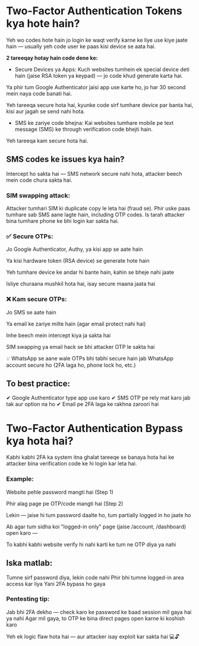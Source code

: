 # Two-Factor Authentication Tokens kya hote hain?
Yeh wo codes hote hain jo login ke waqt verify karne ke liye use kiye jaate hain — usually yeh code user ke paas kisi device se aata hai.

**2 tareeqay hotay hain code dene ke:**
- Secure Devices ya Apps:
Kuch websites tumhein ek special device deti hain (jaise RSA token ya keypad) — jo code khud generate karta hai.

Ya phir tum Google Authenticator jaisi app use karte ho, jo har 30 second mein naya code banati hai.

Yeh tareeqa secure hota hai, kyunke code sirf tumhare device par banta hai, kisi aur jagah se send nahi hota.

- SMS ke zariye code bhejna:
Kai websites tumhare mobile pe text message (SMS) ke through verification code bhejti hain.

Yeh tareeqa kam secure hota hai.

## SMS codes ke issues kya hain?
Intercept ho sakta hai — SMS network secure nahi hota, attacker beech mein code chura sakta hai.

### SIM swapping attack:
Attacker tumhari SIM ki duplicate copy le leta hai (fraud se).
Phir uske paas tumhare sab SMS aane lagte hain, including OTP codes.
Is tarah attacker bina tumhare phone ke bhi login kar sakta hai.

### ✅ Secure OTPs:

Jo Google Authenticator, Authy, ya kisi app se aate hain

Ya kisi hardware token (RSA device) se generate hote hain

Yeh tumhare device ke andar hi bante hain, kahin se bheje nahi jaate

Isliye churaana mushkil hota hai, isay secure maana jaata hai

### ❌ Kam secure OTPs:

Jo SMS se aate hain

Ya email ke zariye milte hain (agar email protect nahi hai)

Inhe beech mein intercept kiya ja sakta hai

SIM swapping ya email hack se bhi attacker OTP le sakta hai

💡 WhatsApp se aane wale OTPs bhi tabhi secure hain jab WhatsApp account secure ho (2FA laga ho, phone lock ho, etc.)

## To best practice:
✔ Google Authenticator type app use karo
✔ SMS OTP pe rely mat karo jab tak aur option na ho
✔ Email pe 2FA laga ke rakhna zaroori hai

# Two-Factor Authentication Bypass kya hota hai?
Kabhi kabhi 2FA ka system itna ghalat tareeqe se banaya hota hai ke attacker bina verification code ke hi login kar leta hai.

### Example:
Website pehle password mangti hai (Step 1)

Phir alag page pe OTP/code mangti hai (Step 2)

Lekin — jaise hi tum password daalte ho, tum partially logged in ho jaate ho

Ab agar tum sidha koi "logged-in only" page (jaise /account, /dashboard) open karo —

To kabhi kabhi website verify hi nahi karti ke tum ne OTP diya ya nahi

## Iska matlab:
Tumne sirf password diya, lekin code nahi
Phir bhi tumne logged-in area access kar liya
Yani 2FA bypass ho gaya

### Pentesting tip:
Jab bhi 2FA dekho — check karo ke password ke baad session mil gaya hai ya nahi
Agar mil gaya, to OTP ke bina direct pages open karne ki koshish karo

Yeh ek logic flaw hota hai — aur attacker isay exploit kar sakta hai 💻🔓



